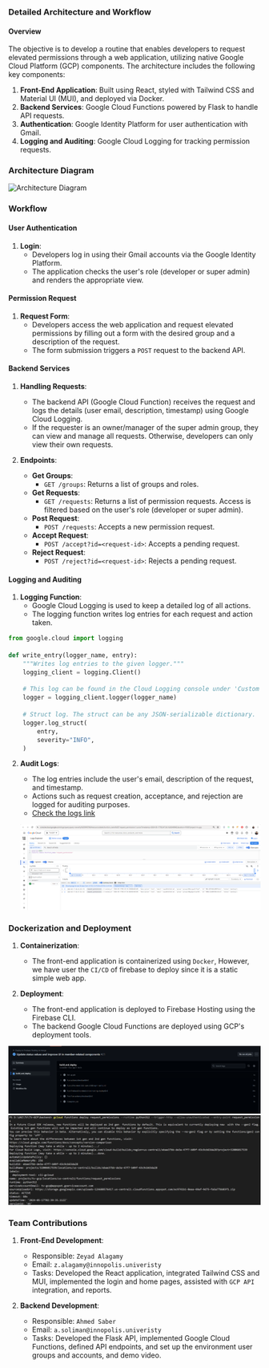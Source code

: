 ### Detailed Architecture and Workflow

#### Overview

The objective is to develop a routine that enables developers to request elevated permissions through a web application, utilizing native Google Cloud Platform (GCP) components. The architecture includes the following key components:

1. **Front-End Application**: Built using React, styled with Tailwind CSS and Material UI (MUI), and deployed via Docker.
2. **Backend Services**: Google Cloud Functions powered by Flask to handle API requests.
3. **Authentication**: Google Identity Platform for user authentication with Gmail.
4. **Logging and Auditing**: Google Cloud Logging for tracking permission requests.

### Architecture Diagram

![Architecture Diagram]("../screenshots/architecture.png")

### Workflow

#### User Authentication

1. **Login**:
   - Developers log in using their Gmail accounts via the Google Identity Platform.
   - The application checks the user's role (developer or super admin) and renders the appropriate view.

#### Permission Request

1. **Request Form**:
   - Developers access the web application and request elevated permissions by filling out a form with the desired group and a description of the request.
   - The form submission triggers a `POST` request to the backend API.

#### Backend Services

1. **Handling Requests**:

   - The backend API (Google Cloud Function) receives the request and logs the details (user email, description, timestamp) using Google Cloud Logging.
   - If the requester is an owner/manager of the super admin group, they can view and manage all requests. Otherwise, developers can only view their own requests.

2. **Endpoints**:
   - **Get Groups**:
     - `GET /groups`: Returns a list of groups and roles.
   - **Get Requests**:
     - `GET /requests`: Returns a list of permission requests. Access is filtered based on the user's role (developer or super admin).
   - **Post Request**:
     - `POST /requests`: Accepts a new permission request.
   - **Accept Request**:
     - `POST /accept?id=<request-id>`: Accepts a pending request.
   - **Reject Request**:
     - `POST /reject?id=<request-id>`: Rejects a pending request.

#### Logging and Auditing

1. **Logging Function**:
   - Google Cloud Logging is used to keep a detailed log of all actions.
   - The logging function writes log entries for each request and action taken.

```python
from google.cloud import logging

def write_entry(logger_name, entry):
    """Writes log entries to the given logger."""
    logging_client = logging.Client()

    # This log can be found in the Cloud Logging console under 'Custom Logs'.
    logger = logging_client.logger(logger_name)

    # Struct log. The struct can be any JSON-serializable dictionary.
    logger.log_struct(
        entry,
        severity="INFO",
    )
```

2. **Audit Logs**:

   - The log entries include the user's email, description of the request, and timestamp.
   - Actions such as request creation, acceptance, and rejection are logged for auditing purposes.
   - [Check the logs link](https://console.cloud.google.com/logs/query;duration=P30D;query=severity%3DINFO%0Aresource.labels.function_name%3D%22request_permissions%22?project=tv-gcp)

   ![Logs](../screenshots/logs.png)

### Dockerization and Deployment

1. **Containerization**:

   - The front-end application is containerized using `Docker`, However, we have user the `CI/CD` of firebase to deploy since it is a static simple web app.

2. **Deployment**:
   - The front-end application is deployed to Firebase Hosting using the Firebase CLI.
   - The backend Google Cloud Functions are deployed using GCP's deployment tools.

![Frontend Deployment](../screenshots/frontend-deployment.png)
![Backend Deployment](../screenshots/backend-deployment.png)

### Team Contributions

1. **Front-End Development**:

   - Responsible: `Zeyad Alagamy`
   - Email: `z.alagamy@innopolis.univeristy`
   - Tasks: Developed the React application, integrated Tailwind CSS and MUI, implemented the login and home pages, assisted with `GCP API` integration, and reports.

2. **Backend Development**:

   - Responsible: `Ahmed Saber`
   - Email: `a.soliman@innopolis.univeristy`
   - Tasks: Developed the Flask API, implemented Google Cloud Functions, defined API endpoints, and set up the environment user groups and accounts, and demo video.
